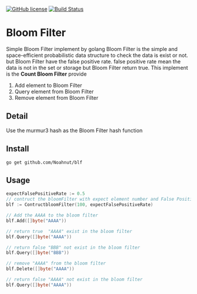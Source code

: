 [![GitHub license](https://img.shields.io/badge/license-MIT-blue.svg)](https://raw.githubusercontent.com/Noahnut/blf/main/LICENSE)  [![Build Status](https://travis-ci.com/Noahnut/blf.svg?branch=main)](https://travis-ci.com/Noahnut/blf)

# Bloom Filter
Simple Bloom Filter implement by golang
Bloom Filter is the simple and space-efficient probabilistic data structure to check the data is exist or not. but Bloom Filter have the false positive rate. false positive rate mean the data is not in the set or storage but Bloom Filter return true.
This implement is the **Count Bloom Filter** provide
1. Add element to Bloom Filter
2. Query element from Bloom Filter
3. Remove element from Bloom Filter

## Detail
Use the murmur3 hash as the Bloom Filter hash function

## Install 
```shell
go get github.com/Noahnut/blf
```

## Usage
```go
expectFalsePositiveRate := 0.5
// contruct the bloomFilter with expect element number and False Positive Rate
blf := ContructbloomFilter(100, expectFalsePositiveRate)

// Add the AAAA to the bloom filter
blf.Add([]byte("AAAA"))

// return true  "AAAA" exist in the bloom filter
blf.Query([]byte("AAAA")) 

// return false "BBB" not exist in the bloom filter
blf.Query([]byte("BBB"))

// remove "AAAA" from the bloom filter
blf.Delete([]byte("AAAA"))

// return false "AAAA" not exist in the bloom filter
blf.Query([]byte("AAAA"))
```
